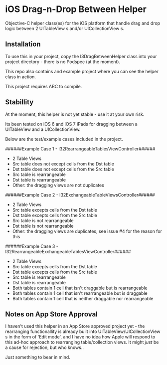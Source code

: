 iOS Drag-n-Drop Between Helper
==============================

Objective-C helper class(es) for the iOS platform that handle drag and drop logic between 2 UITableView s and/or UICollectionView s.


Installation
------------

To use this in your project, copy the I3DragBetweenHelper class into your project directory - there is no Podspec (at the moment).

This repo also contains and example project where you can see the helper class in action.

This project requires ARC to compile.


Stabillity
----------

At the moment, this helper is not yet stable - use it at your own risk.

Its been tested on iOS 6 and iOS 7 iPads for dragging between a UITableView and a UICollectionView.

Below are the test/example cases included in the project.

######Example Case 1 - I32RearrangeableTablesViewController######
- 2 Table Views
- Src table does not except cells from the Dst table
- Dst table does not except cells from the Src table
- Src table is rearrangeable
- Dst table is rearrangeable
- Other: the dragging views are not duplicates

######Example Case 2 - I32ExchangeableTableViewsController######
- 2 Table Views
- Src table excepts cells from the Dst table
- Dst table excepts cells from the Src table
- Src table is not rearrangeable
- Dst table is not rearrangeable
- Other: the dragging views are duplicates, see issue #4 for the reason for this

######Example Case 3 - I32RearrangeableExchangeableTablesViewController######
- 2 Table Views
- Src table excepts cells from the Dst table
- Dst table excepts cells from the Src table
- Src table is rearrangeable
- Dst table is rearrangeable
- Both tables contain 1 cell that isn't draggable but is rearrangeable
- Both tables contain 1 cell that isn't rearrangeable but is draggable
- Both tables contain 1 cell that is neither draggable nor rearrangeable


Notes on App Store Approval
---------------------------

I haven't used this helper in an App Store approved project yet - the rearranging functionallity is already built into UITableView/UICollectionView s in the form of 'Edit mode', and I have no idea how Apple will respond to this ad-hoc approach to rearranging table/collection views. It might _just_ be a cause for rejection, but who knows..

Just something to bear in mind.
